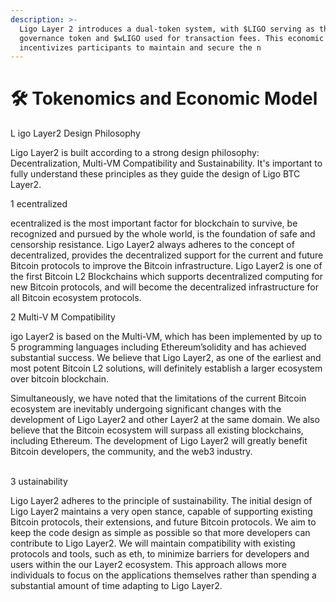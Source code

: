 ```yaml
---
description: >-
  Ligo Layer 2 introduces a dual-token system, with $LIGO serving as the
  governance token and $wLIGO used for transaction fees. This economic model
  incentivizes participants to maintain and secure the n
---
```


# 🛠️ Tokenomics and Economic Model

L igo Layer2 Design Philosophy

Ligo Layer2 is built according to a strong design philosophy: Decentralization, Multi-VM Compatibility and Sustainability. It's important to fully understand these principles as they guide the design of Ligo BTC Layer2.

1  ecentralized

ecentralized  is  the  most  important  factor  for  blockchain  to  survive,  be recognized and pursued by the whole world, is the foundation of safe and censorship resistance.  Ligo Layer2  always  adheres  to  the  concept  of  decentralized,  provides  the decentralized  support  for the  current  and  future Bitcoin protocols  to  improve the Bitcoin  infrastructure.  Ligo Layer2  is one of the  first  Bitcoin  L2  Blockchains  which  supports decentralized computing for new Bitcoin protocols, and will become the decentralized infrastructure for all Bitcoin ecosystem protocols.

2 Multi-V M Compatibility

igo Layer2 is based on the Multi-VM, which has been implemented by up to 5 programming languages including Ethereum’solidity and has achieved substantial success. We believe that Ligo Layer2, as one of the earliest and most potent Bitcoin L2 solutions, will definitely establish a larger ecosystem over bitcoin blockchain.

&#x20;      Simultaneously, we have noted that the limitations of the current Bitcoin ecosystem are inevitably undergoing significant changes with the development of Ligo Layer2 and other Layer2 at the same domain. We also believe that the Bitcoin ecosystem will surpass all existing blockchains, including Ethereum. The development of Ligo Layer2 will greatly benefit Bitcoin developers, the community, and the web3 industry.

\
3 ustainability

Ligo Layer2 adheres to the principle of sustainability. The initial design of Ligo Layer2 maintains a very open stance, capable of supporting existing Bitcoin protocols, their extensions, and future Bitcoin protocols. We aim to keep the code design as simple as possible so that more developers can contribute to Ligo Layer2. We will maintain compatibility with existing protocols and tools, such as eth, to minimize barriers for developers and users within the our Layer2 ecosystem. This approach allows more individuals to focus on the applications themselves rather than spending a substantial amount of time adapting to Ligo Layer2.
